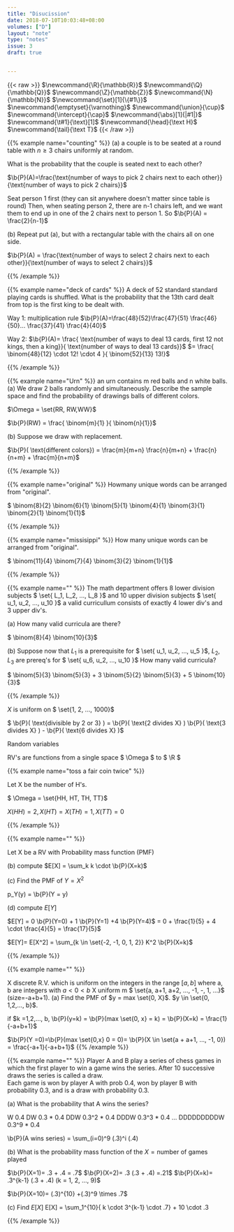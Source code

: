 ```yaml
---
title: "Disucission"
date: 2018-07-10T10:03:48+08:00
volumes: ["D"]
layout: "note"
type: "notes"
issue: 3
draft: true


---
```



<!--more-->

<div class="latex-macros">
  {{< raw >}}
    $\newcommand{\R}{\mathbb{R}}$
    $\newcommand{\Q}{\mathbb{Q}}$
    $\newcommand{\Z}{\mathbb{Z}}$
    $\newcommand{\N}{\mathbb{N}}$
    $\newcommand{\set}[1]{\{#1\}}$
    $\newcommand{\emptyset}{\varnothing}$
    $\newcommand{\union}{\cup}$
    $\newcommand{\intercept}{\cap}$
    $\newcommand{\abs}[1]{|#1|}$
    $\newcommand{\t#1}{\text}[1]$
    $\newcommand{\head}{\text H}$
    $\newcommand{\tail}{\text T}$
  {{< /raw >}}
</div>

{{% example name="counting" %}}
(a) a couple is to be seated at a round table with $n \geq 3$ chairs uniformly at random.

What is the probability that the couple is seated next to each other?


$\b{P}(A)=\frac{\text{number of ways to pick 2 chairs next to each other}}{\text{number of ways to pick 2 chairs}}$

Seat person 1 first (they can sit anywhere doesn't matter since table is round) Then, when seating person 2, there are n-1 chairs left, and we want them to end up in one of the 2 chairs next to person 1.
So $\b{P}(A) = \frac{2}{n-1}$

(b) Repeat put (a), but with a rectangular table with the chairs all on one side.

$\b{P}(A) = \frac{\text{number of ways to select 2 chairs next to each other}}{\text{number of ways to select 2 chairs}}$

{{% /example %}}

{{% example name="deck of cards" %}}
A deck of 52 standard standard playing cards is shuffled. What is the probability that the 13th card dealt from top is the first king to be dealt with.

Way 1: multiplication rule
$\b{P}(A)=\frac{48}{52}\frac{47}{51} \frac{46}{50}... \frac{37}{41} \frac{4}{40}$

Way 2:
$\b{P}(A)= \frac{ \text{number of ways to deal 13 cards, first 12 not kings,  then a king}}{ \text{number of ways to deal 13 cards}}$
$= \frac{ \binom{48}{12} \cdot 12! \cdot 4 }{ \binom{52}{13} 13!}$


{{% /example %}}

{{% example name="Urn" %}}
an urn contains m red balls and n white balls.
(a) We draw 2 balls randomly and simultaneously. Describe the sample space and find the probability of drawings balls of different colors.

$\Omega = \set{RR, RW,WW}$

$\b{P}(RW) = \frac{ \binom{m}{1} }{ \binom{n}{1}}$

(b) Suppose we draw with replacement.

$\b{P}( \text{different colors}) = \frac{m}{m+n} \frac{n}{m+n} + \frac{n}{n+m} + \frac{m}{n+m}$

{{% /example %}}

{{% example name="original" %}}
Howmany unique words can be arranged from "original".

$ \binom{8}{2} \binom{6}{1} \binom{5}{1} \binom{4}{1} \binom{3}{1} \binom{2}{1} \binom{1}{1}$

{{% /example %}}

{{% example name="missisippi" %}}
How many unique words can be arranged from "original".

$ \binom{11}{4} \binom{7}{4} \binom{3}{2} \binom{1}{1}$

{{% /example %}}

{{% example name="" %}}
The math department offers 8 lower division subjects $ \set{ L\_1, L\_2, ..., L\_8 }$ and 10 upper division subjects $ \set{ u\_1, u\_2, ..., u\_10 }$ a valid curricullum consists of exactly 4 lower div's and 3 upper div's.

(a) How many valid curricula are there?

$ \binom{8}{4} \binom{10}{3}$

(b) Suppose now that $L_1$ is a prerequisite for $ \set{ u\_1, u\_2, ..., u\_5 }$, $L_2, L_3$ are prereq's for $ \set{ u\_6, u\_2, ..., u\_10 }$ How many valid curricula?

$ \binom{5}{3} \binom{5}{3} + 3 \binom{5}{2} \binom{5}{3} + 5 \binom{10}{3}$

{{% /example %}}

$X$ is uniform on $ \set{1, 2, ..., 1000}$

$ \b{P}( \text{divisible by 2 or 3} ) = \b{P}( \text{2 divides X} ) \b{P}( \text{3 divides X} ) - \b{P}( \text{6 divides X} )$

Random variables

RV's are functions from a single space $ \Omega $ to $ \R $

{{% example name="toss a fair coin twice" %}}

Let X be the number of H's.

$ \Omega = \set{HH, HT, TH, TT}$

$X(HH) =2, X(HT) =X(TH) = 1, X(TT) = 0$

{{% /example %}}

{{% example name="" %}}

Let X be a RV with Probability mass function (PMF)

(b) compute $E[X] = \sum_k k \cdot \b{P}(X=k)$

\(c) Find the PMF of $Y = X^2$

p_Y(y) = \b{P}(Y = y)


(d) compute $E[Y]$

$E[Y] = 0 \b{P}(Y=0) + 1 \b{P}(Y=1)  +4 \b{P}(Y=4)$ = 0 + \frac{1}{5} + 4 \cdot \frac{4}{5} = \frac{17}{5}$

$E[Y]= E[X^2] = \sum_{k \in \set{-2, -1, 0, 1, 2}} K^2 \b{P}(X=k)$


{{% /example %}}


{{% example name="" %}}

X discrete R.V. which is uniform on the integers in the range $[a, b]$ where a, b are integers with $a <0 < b$ X uniform m $ \set{a, a+1, a+2, ..., -1, -, 1, ...}$   (size=-a+b+1).
(a) Find the PMF of $y = max \set{0, X}$. $y \in \set{0, 1,2,..., b}$.

if $k =1,2,..., b, \b{P}(y=k) = \b{P}(max \set{0, x} = k) = \b{P}(X=k) = \frac{1}{-a+b+1}$

$\b{P}(Y =0)=\b{P}(max \set{0,x} 0 = 0)= \b{P}(X \in \set{a + a+1, ..., -1, 0}) = \frac{-a+1}{-a+b+1}$
{{% /example %}}

{{% example name="" %}}
Player A and B play a series of chess games in which the first player to win a game wins the series. After 10 successive draws the series is called a draw.<br>
Each game is won by player A with prob 0.4, won by player B with probability 0.3, and is a draw with probability 0.3.

(a) What is the probability that A wins the series?

W 0.4
DW 0.3 * 0.4
DDW 0.3^2 * 0.4
DDDW 0.3^3 * 0.4
...
DDDDDDDDDW 0.3^9 * 0.4

\b{P}(A wins series) = \sum_(i=0)^9 (.3)^i (.4)

(b) What is the probability mass function of the $X = \text{number of games played}$

$\b{P}(X=1)= .3 + .4 = .7$
$\b{P}(X=2)= .3 (.3 + .4) =.21$
$\b{P}(X=k)= .3^{k-1} (.3 + .4) (k = 1, 2, ..., 9)$

$\b{P}(X=10)= (.3)^{10} +(.3)^9 \times .7$

(c) Find $E[X]$
E[X] = \sum_1^{10}{ k \cdot 3^{k-1} \cdot .7} + 10 \cdot .3

{{% /example %}}


